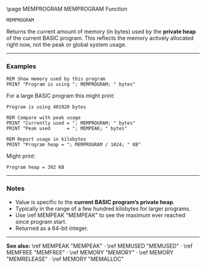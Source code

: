 \page MEMPROGRAM MEMPROGRAM Function

```basic
MEMPROGRAM
```

Returns the current amount of memory (in bytes) used by the **private heap** of the current BASIC program.
This reflects the memory actively allocated right now, not the peak or global system usage.

---

### Examples

```basic
REM Show memory used by this program
PRINT "Program is using "; MEMPROGRAM; " bytes"
```

For a large BASIC program this might print:

```
Program is using 401920 bytes
```

```basic
REM Compare with peak usage
PRINT "Currently used = "; MEMPROGRAM; " bytes"
PRINT "Peak used      = "; MEMPEAK; " bytes"
```

```basic
REM Report usage in kilobytes
PRINT "Program heap = "; MEMPROGRAM / 1024; " KB"
```

Might print:

```
Program heap = 392 KB
```

---

### Notes

* Value is specific to the **current BASIC program’s private heap**.
* Typically in the range of a few hundred kilobytes for larger programs.
* Use \ref MEMPEAK "MEMPEAK" to see the maximum ever reached since program start.
* Returned as a 64-bit integer.

---

**See also:**
\ref MEMPEAK "MEMPEAK" · \ref MEMUSED "MEMUSED" · \ref MEMFREE "MEMFREE" · \ref MEMORY "MEMORY" · \ref MEMORY "MEMRELEASE" · \ref MEMORY "MEMALLOC"
